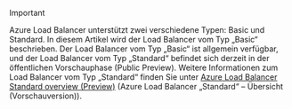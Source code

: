 > [!IMPORTANT]
Azure Load Balancer unterstützt zwei verschiedene Typen: Basic und Standard. In diesem Artikel wird der Load Balancer vom Typ „Basic“ beschrieben. Der Load Balancer vom Typ „Basic“ ist allgemein verfügbar, und der Load Balancer vom Typ „Standard“ befindet sich derzeit in der öffentlichen Vorschauphase (Public Preview). Weitere Informationen zum Load Balancer vom Typ „Standard“ finden Sie unter [Azure Load Balancer Standard overview (Preview)](https://aka.ms/AzureLoadBalancerStandard) (Azure Load Balancer „Standard“ – Übersicht (Vorschauversion)).